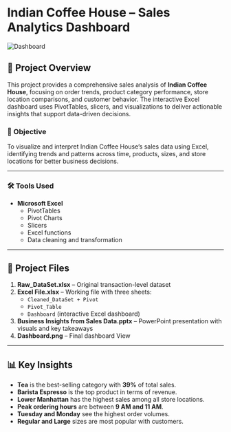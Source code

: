 # Indian Coffee House – Sales Analytics Dashboard  
![Dashboard](https://github.com/user-attachments/assets/735e5b0b-7ce1-4b7a-906e-ea99e1a80d3e)

## 📌 Project Overview

This project provides a comprehensive sales analysis of **Indian Coffee House**, focusing on order trends, product category performance, store location comparisons, and customer behavior. The interactive Excel dashboard uses PivotTables, slicers, and visualizations to deliver actionable insights that support data-driven decisions.

### 🎯 Objective

To visualize and interpret Indian Coffee House’s sales data using Excel, identifying trends and patterns across time, products, sizes, and store locations for better business decisions.

---

### 🛠️ Tools Used
- **Microsoft Excel**  
  - PivotTables  
  - Pivot Charts  
  - Slicers  
  - Excel functions  
  - Data cleaning and transformation

---

## 📂 Project Files

1. **Raw_DataSet.xlsx** – Original transaction-level dataset  
2. **Excel File.xlsx** – Working file with three sheets:
   - `Cleaned_DataSet + Pivot`
   - `Pivot_Table`
   - `Dashboard` (interactive Excel dashboard)  
3. **Business Insights from Sales Data.pptx** – PowerPoint presentation with visuals and key takeaways  
4. **Dashboard.png** – Final dashboard View

---

## 📊 Key Insights

- **Tea** is the best-selling category with **39%** of total sales.
- **Barista Espresso** is the top product in terms of revenue.
- **Lower Manhattan** has the highest sales among all store locations.
- **Peak ordering hours** are between **9 AM and 11 AM**.
- **Tuesday and Monday** see the highest order volumes.
- **Regular and Large** sizes are most popular with customers.
